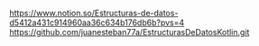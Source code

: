 https://www.notion.so/Estructuras-de-datos-d5412a431c914960aa36c634b176db6b?pvs=4
https://github.com/juanesteban77a/EstructurasDeDatosKotlin.git
